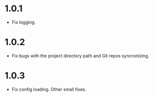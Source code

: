 # 1.0.1

- Fix logging.


# 1.0.2

- Fix bugs with the project directory path and Git repos syncronizing.


# 1.0.3

- Fix config loading. Other small fixes.
